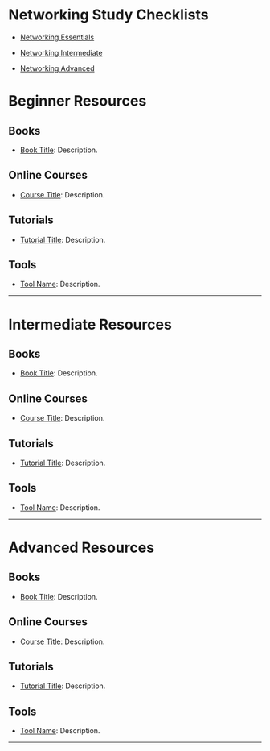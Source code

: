 
# Networking Study Checklists

- [Networking Essentials](Networking%20Essentials.md)

- [Networking Intermediate](Networking%20Intermediate.md)

- [Networking Advanced](Networking%20Advanced.md)

# Beginner Resources

## Books
- [Book Title](link): Description.

## Online Courses
- [Course Title](link): Description.

## Tutorials
- [Tutorial Title](link): Description.

## Tools
- [Tool Name](link): Description.

---

# Intermediate Resources

## Books
- [Book Title](link): Description.

## Online Courses
- [Course Title](link): Description.

## Tutorials
- [Tutorial Title](link): Description.

## Tools
- [Tool Name](link): Description.

---

# Advanced Resources

## Books
- [Book Title](link): Description.

## Online Courses
- [Course Title](link): Description.

## Tutorials
- [Tutorial Title](link): Description.

## Tools
- [Tool Name](link): Description.

---

